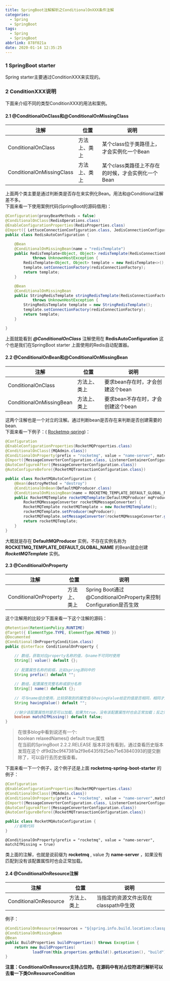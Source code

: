 ```yaml
---
title: SpringBoot注解解析之ConditionalOnXXX条件注解
categories:
  - Spring
  - SpringBoot
tags:
  - Spring
  - SpringBoot
abbrlink: 878f021a
date: 2020-01-14 12:35:25
---
```

### 1 SpringBoot starter
Spring starter主要通过ConditionXXX来实现的。
### 2 ConditionXXX说明
下面来介绍不同的类型ConditionXXX的用法和案例。
#### 2.1 @ConditionalOnClass和@ConditionalOnMissingClass

注解 | 位置 | 说明
---|---|---
ConditionalOnClass | 方法上、类上 | 某个class位于类路径上，才会实例化一个Bean
ConditionalOnMissingClass | 方法上、类上 | 某个class类路径上不存在的时候，才会实例化一个Bean

上面两个类主要是通过判断类是否存在来实例化Bean。用法和@Conditional注解差不多。  
下面来看一下使用案例代码(SpringBoot的源码借用)：

```java
@Configuration(proxyBeanMethods = false)
@ConditionalOnClass(RedisOperations.class)
@EnableConfigurationProperties(RedisProperties.class)
@Import({ LettuceConnectionConfiguration.class, JedisConnectionConfiguration.class })
public class RedisAutoConfiguration {

	@Bean
	@ConditionalOnMissingBean(name = "redisTemplate")
	public RedisTemplate<Object, Object> redisTemplate(RedisConnectionFactory redisConnectionFactory)
			throws UnknownHostException {
		RedisTemplate<Object, Object> template = new RedisTemplate<>();
		template.setConnectionFactory(redisConnectionFactory);
		return template;
	}

	@Bean
	@ConditionalOnMissingBean
	public StringRedisTemplate stringRedisTemplate(RedisConnectionFactory redisConnectionFactory)
			throws UnknownHostException {
		StringRedisTemplate template = new StringRedisTemplate();
		template.setConnectionFactory(redisConnectionFactory);
		return template;
	}

}
```
上面就能看到 ***@ConditionalOnClass*** 注解使用在 **RedisAutoConfiguration** 这个也是我们在SpringBoot starter 上面使用的Redis自动配置器。
#### 2.2 @ConditionalOnBean和@ConditionalOnMissingBean

注解 | 位置 | 说明
---|---|---
ConditionalOnClass | 方法上、类上 | 要求bean存在时，才会创建这个bean
ConditionalOnMissingBean | 方法上、类上 | 要求bean不存在时，才会创建这个bean

这两个注解也是一个对立的注解。通过判断bean是否存在来判断是否创建需要的bean.  
下面来看一下例子：(
[Rocketmq-spring](https://github.com/apache/rocketmq-spring/blob/master/rocketmq-spring-boot/src/main/java/org/apache/rocketmq/spring/autoconfigure/RocketMQAutoConfiguration.java))：

```java
@Configuration
@EnableConfigurationProperties(RocketMQProperties.class)
@ConditionalOnClass({MQAdmin.class})
@ConditionalOnProperty(prefix = "rocketmq", value = "name-server", matchIfMissing = true)
@Import({MessageConverterConfiguration.class, ListenerContainerConfiguration.class, ExtProducerResetConfiguration.class, RocketMQTransactionConfiguration.class})
@AutoConfigureAfter({MessageConverterConfiguration.class})
@AutoConfigureBefore({RocketMQTransactionConfiguration.class})

public class RocketMQAutoConfiguration {
    @Bean(destroyMethod = "destroy")
    @ConditionalOnBean(DefaultMQProducer.class)
    @ConditionalOnMissingBean(name = ROCKETMQ_TEMPLATE_DEFAULT_GLOBAL_NAME)
    public RocketMQTemplate rocketMQTemplate(DefaultMQProducer mqProducer,
        RocketMQMessageConverter rocketMQMessageConverter) {
        RocketMQTemplate rocketMQTemplate = new RocketMQTemplate();
        rocketMQTemplate.setProducer(mqProducer);
        rocketMQTemplate.setMessageConverter(rocketMQMessageConverter.getMessageConverter());
        return rocketMQTemplate;
    }
}
```
大概就是存在 **DefaultMQProducer** 实例，不存在实例名称为 **ROCKETMQ_TEMPLATE_DEFAULT_GLOBAL_NAME** 的Bean就会创建 ***RocketMQTemplate*** 实例。
#### 2.3 @ConditionalOnProperty
注解 | 位置 | 说明
---|---|---
ConditionalOnProperty | 方法上、类上 | Spring Boot通过@ConditionalOnProperty来控制Configuration是否生效
这个注解用的比较少下面来看一下这个注解的源码：

```java
@Retention(RetentionPolicy.RUNTIME)
@Target({ ElementType.TYPE, ElementType.METHOD })
@Documented
@Conditional(OnPropertyCondition.class)
public @interface ConditionalOnProperty {

    // 数组，获取对应property名称的值，与name不可同时使用
    String[] value() default {};
    
    // 配置属性名称的前缀，比如spring源码中的
    String prefix() default "";
    
    // 数组，配置属性完整名称或部分名称
    String[] name() default {};
    
    // 可与name组合使用，比较获取到的属性值与havingValue给定的值是否相同，相同才加载配置
    String havingValue() default "";
    
    //缺少该配置属性时是否可以加载。如果为true，没有该配置属性时也会正常加载；反之则不会生效
    boolean matchIfMissing() default false;
}
```
> 在很多blog中看到说还有一个:  
boolean relaxedNames() default true;属性  
在当前的SpringBoot 2.2.2.RELEASE 版本并没有看到，通过查看历史版本发现在这个 df9d2bc9f47381a2f9e6435f825eb71e63840393的提交删除了，可以自行去历史版查看。

下面来看一下一个例子，这个例子还是上面 **rocketmq-spring-boot-starter** 的例子：

```java
@Configuration
@EnableConfigurationProperties(RocketMQProperties.class)
@ConditionalOnClass({MQAdmin.class})
@ConditionalOnProperty(prefix = "rocketmq", value = "name-server",matchIfMissing = true)
@Import({MessageConverterConfiguration.class, ListenerContainerConfiguration.class, ExtProducerResetConfiguration.class, RocketMQTransactionConfiguration.class})
@AutoConfigureAfter({MessageConverterConfiguration.class})
@AutoConfigureBefore({RocketMQTransactionConfiguration.class})

public class RocketMQAutoConfiguration {
    //省略代码
}
```

```
@ConditionalOnProperty(prefix = "rocketmq", value = "name-server", matchIfMissing = true)
```
类上面的注解，也就是说前缀为 **rocketmq** , value 为 **name-server** ，如果没有匹配到没有该配置属性时也会正常加载。

#### 2.4 @ConditionalOnResource注解
注解 | 位置 | 说明
---|---|---
ConditionalOnResource | 方法上、类上 | 当指定的资源文件出现在classpath中生效

例子：

```java
@ConditionalOnResource(resources = "${spring.info.build.location:classpath:META-INF/build-info.properties}")
@ConditionalOnMissingBean
@Bean
public BuildProperties buildProperties() throws Exception {
	return new BuildProperties(
			loadFrom(this.properties.getBuild().getLocation(), "build"));
}
```
**注意：ConditionalOnResource支持占位符。在源码中有对占位符进行解析可以去看一下类OnResourceCondition**